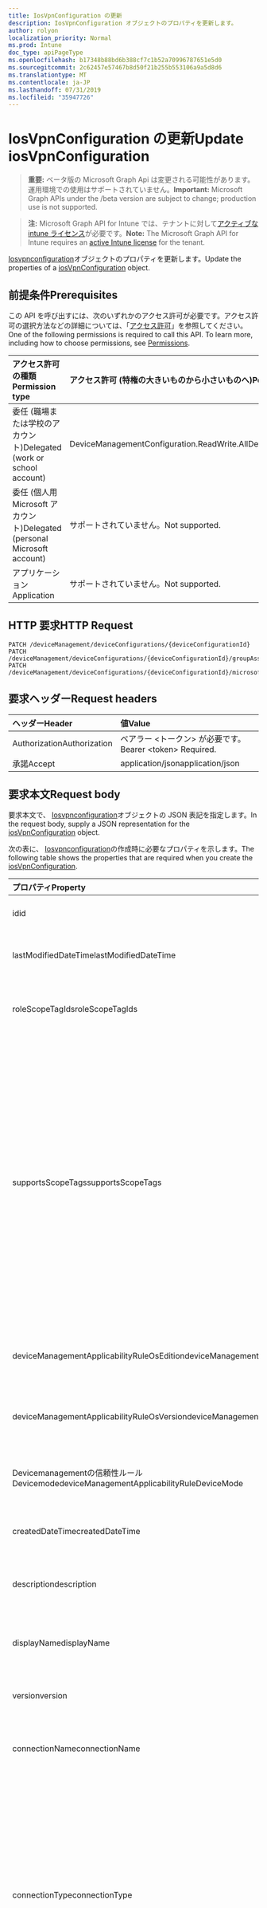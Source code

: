 ```yaml
---
title: IosVpnConfiguration の更新
description: IosVpnConfiguration オブジェクトのプロパティを更新します。
author: rolyon
localization_priority: Normal
ms.prod: Intune
doc_type: apiPageType
ms.openlocfilehash: b17348b88bd6b388cf7c1b52a70996787651e5d0
ms.sourcegitcommit: 2c62457e57467b8d50f21b255b553106a9a5d8d6
ms.translationtype: MT
ms.contentlocale: ja-JP
ms.lasthandoff: 07/31/2019
ms.locfileid: "35947726"
---
```

# <a name="update-iosvpnconfiguration"></a><span data-ttu-id="0a924-103">IosVpnConfiguration の更新</span><span class="sxs-lookup"><span data-stu-id="0a924-103">Update iosVpnConfiguration</span></span>

> <span data-ttu-id="0a924-104">**重要:** ベータ版の Microsoft Graph Api は変更される可能性があります。運用環境での使用はサポートされていません。</span><span class="sxs-lookup"><span data-stu-id="0a924-104">**Important:** Microsoft Graph APIs under the /beta version are subject to change; production use is not supported.</span></span>

> <span data-ttu-id="0a924-105">**注:** Microsoft Graph API for Intune では、テナントに対して[アクティブな intune ライセンス](https://go.microsoft.com/fwlink/?linkid=839381)が必要です。</span><span class="sxs-lookup"><span data-stu-id="0a924-105">**Note:** The Microsoft Graph API for Intune requires an [active Intune license](https://go.microsoft.com/fwlink/?linkid=839381) for the tenant.</span></span>

<span data-ttu-id="0a924-106">[Iosvpnconfiguration](../resources/intune-deviceconfig-iosvpnconfiguration.md)オブジェクトのプロパティを更新します。</span><span class="sxs-lookup"><span data-stu-id="0a924-106">Update the properties of a [iosVpnConfiguration](../resources/intune-deviceconfig-iosvpnconfiguration.md) object.</span></span>

## <a name="prerequisites"></a><span data-ttu-id="0a924-107">前提条件</span><span class="sxs-lookup"><span data-stu-id="0a924-107">Prerequisites</span></span>
<span data-ttu-id="0a924-p101">この API を呼び出すには、次のいずれかのアクセス許可が必要です。アクセス許可の選択方法などの詳細については、「[アクセス許可](/graph/permissions-reference)」を参照してください。</span><span class="sxs-lookup"><span data-stu-id="0a924-p101">One of the following permissions is required to call this API. To learn more, including how to choose permissions, see [Permissions](/graph/permissions-reference).</span></span>

|<span data-ttu-id="0a924-110">アクセス許可の種類</span><span class="sxs-lookup"><span data-stu-id="0a924-110">Permission type</span></span>|<span data-ttu-id="0a924-111">アクセス許可 (特権の大きいものから小さいものへ)</span><span class="sxs-lookup"><span data-stu-id="0a924-111">Permissions (from most to least privileged)</span></span>|
|:---|:---|
|<span data-ttu-id="0a924-112">委任 (職場または学校のアカウント)</span><span class="sxs-lookup"><span data-stu-id="0a924-112">Delegated (work or school account)</span></span>|<span data-ttu-id="0a924-113">DeviceManagementConfiguration.ReadWrite.All</span><span class="sxs-lookup"><span data-stu-id="0a924-113">DeviceManagementConfiguration.ReadWrite.All</span></span>|
|<span data-ttu-id="0a924-114">委任 (個人用 Microsoft アカウント)</span><span class="sxs-lookup"><span data-stu-id="0a924-114">Delegated (personal Microsoft account)</span></span>|<span data-ttu-id="0a924-115">サポートされていません。</span><span class="sxs-lookup"><span data-stu-id="0a924-115">Not supported.</span></span>|
|<span data-ttu-id="0a924-116">アプリケーション</span><span class="sxs-lookup"><span data-stu-id="0a924-116">Application</span></span>|<span data-ttu-id="0a924-117">サポートされていません。</span><span class="sxs-lookup"><span data-stu-id="0a924-117">Not supported.</span></span>|

## <a name="http-request"></a><span data-ttu-id="0a924-118">HTTP 要求</span><span class="sxs-lookup"><span data-stu-id="0a924-118">HTTP Request</span></span>
<!-- {
  "blockType": "ignored"
}
-->
``` http
PATCH /deviceManagement/deviceConfigurations/{deviceConfigurationId}
PATCH /deviceManagement/deviceConfigurations/{deviceConfigurationId}/groupAssignments/{deviceConfigurationGroupAssignmentId}/deviceConfiguration
PATCH /deviceManagement/deviceConfigurations/{deviceConfigurationId}/microsoft.graph.windowsDomainJoinConfiguration/networkAccessConfigurations/{deviceConfigurationId}
```

## <a name="request-headers"></a><span data-ttu-id="0a924-119">要求ヘッダー</span><span class="sxs-lookup"><span data-stu-id="0a924-119">Request headers</span></span>
|<span data-ttu-id="0a924-120">ヘッダー</span><span class="sxs-lookup"><span data-stu-id="0a924-120">Header</span></span>|<span data-ttu-id="0a924-121">値</span><span class="sxs-lookup"><span data-stu-id="0a924-121">Value</span></span>|
|:---|:---|
|<span data-ttu-id="0a924-122">Authorization</span><span class="sxs-lookup"><span data-stu-id="0a924-122">Authorization</span></span>|<span data-ttu-id="0a924-123">ベアラー &lt;トークン&gt; が必要です。</span><span class="sxs-lookup"><span data-stu-id="0a924-123">Bearer &lt;token&gt; Required.</span></span>|
|<span data-ttu-id="0a924-124">承諾</span><span class="sxs-lookup"><span data-stu-id="0a924-124">Accept</span></span>|<span data-ttu-id="0a924-125">application/json</span><span class="sxs-lookup"><span data-stu-id="0a924-125">application/json</span></span>|

## <a name="request-body"></a><span data-ttu-id="0a924-126">要求本文</span><span class="sxs-lookup"><span data-stu-id="0a924-126">Request body</span></span>
<span data-ttu-id="0a924-127">要求本文で、 [Iosvpnconfiguration](../resources/intune-deviceconfig-iosvpnconfiguration.md)オブジェクトの JSON 表記を指定します。</span><span class="sxs-lookup"><span data-stu-id="0a924-127">In the request body, supply a JSON representation for the [iosVpnConfiguration](../resources/intune-deviceconfig-iosvpnconfiguration.md) object.</span></span>

<span data-ttu-id="0a924-128">次の表に、 [Iosvpnconfiguration](../resources/intune-deviceconfig-iosvpnconfiguration.md)の作成時に必要なプロパティを示します。</span><span class="sxs-lookup"><span data-stu-id="0a924-128">The following table shows the properties that are required when you create the [iosVpnConfiguration](../resources/intune-deviceconfig-iosvpnconfiguration.md).</span></span>

|<span data-ttu-id="0a924-129">プロパティ</span><span class="sxs-lookup"><span data-stu-id="0a924-129">Property</span></span>|<span data-ttu-id="0a924-130">型</span><span class="sxs-lookup"><span data-stu-id="0a924-130">Type</span></span>|<span data-ttu-id="0a924-131">説明</span><span class="sxs-lookup"><span data-stu-id="0a924-131">Description</span></span>|
|:---|:---|:---|
|<span data-ttu-id="0a924-132">id</span><span class="sxs-lookup"><span data-stu-id="0a924-132">id</span></span>|<span data-ttu-id="0a924-133">文字列</span><span class="sxs-lookup"><span data-stu-id="0a924-133">String</span></span>|<span data-ttu-id="0a924-134">エンティティのキー。</span><span class="sxs-lookup"><span data-stu-id="0a924-134">Key of the entity.</span></span> <span data-ttu-id="0a924-135">[deviceConfiguration](../resources/intune-deviceconfig-deviceconfiguration.md) から継承します</span><span class="sxs-lookup"><span data-stu-id="0a924-135">Inherited from [deviceConfiguration](../resources/intune-deviceconfig-deviceconfiguration.md)</span></span>|
|<span data-ttu-id="0a924-136">lastModifiedDateTime</span><span class="sxs-lookup"><span data-stu-id="0a924-136">lastModifiedDateTime</span></span>|<span data-ttu-id="0a924-137">DateTimeOffset</span><span class="sxs-lookup"><span data-stu-id="0a924-137">DateTimeOffset</span></span>|<span data-ttu-id="0a924-138">オブジェクトの最終更新の DateTime。</span><span class="sxs-lookup"><span data-stu-id="0a924-138">DateTime the object was last modified.</span></span> <span data-ttu-id="0a924-139">[deviceConfiguration](../resources/intune-deviceconfig-deviceconfiguration.md) から継承します</span><span class="sxs-lookup"><span data-stu-id="0a924-139">Inherited from [deviceConfiguration](../resources/intune-deviceconfig-deviceconfiguration.md)</span></span>|
|<span data-ttu-id="0a924-140">roleScopeTagIds</span><span class="sxs-lookup"><span data-stu-id="0a924-140">roleScopeTagIds</span></span>|<span data-ttu-id="0a924-141">文字列コレクション</span><span class="sxs-lookup"><span data-stu-id="0a924-141">String collection</span></span>|<span data-ttu-id="0a924-142">このエンティティインスタンスの範囲タグのリスト。</span><span class="sxs-lookup"><span data-stu-id="0a924-142">List of Scope Tags for this Entity instance.</span></span> <span data-ttu-id="0a924-143">[deviceConfiguration](../resources/intune-deviceconfig-deviceconfiguration.md) から継承します</span><span class="sxs-lookup"><span data-stu-id="0a924-143">Inherited from [deviceConfiguration](../resources/intune-deviceconfig-deviceconfiguration.md)</span></span>|
|<span data-ttu-id="0a924-144">supportsScopeTags</span><span class="sxs-lookup"><span data-stu-id="0a924-144">supportsScopeTags</span></span>|<span data-ttu-id="0a924-145">Boolean</span><span class="sxs-lookup"><span data-stu-id="0a924-145">Boolean</span></span>|<span data-ttu-id="0a924-146">基になるデバイス構成がスコープタグの割り当てをサポートしているかどうかを示します。</span><span class="sxs-lookup"><span data-stu-id="0a924-146">Indicates whether or not the underlying Device Configuration supports the assignment of scope tags.</span></span> <span data-ttu-id="0a924-147">この値が false である場合、ScopeTags プロパティへの割り当ては許可されません。エンティティは、スコープを持つユーザーには表示されません。</span><span class="sxs-lookup"><span data-stu-id="0a924-147">Assigning to the ScopeTags property is not allowed when this value is false and entities will not be visible to scoped users.</span></span> <span data-ttu-id="0a924-148">これは Silverlight で作成された従来のポリシーに対して実行され、Azure ポータルでポリシーを削除して再作成することによって解決できます。</span><span class="sxs-lookup"><span data-stu-id="0a924-148">This occurs for Legacy policies created in Silverlight and can be resolved by deleting and recreating the policy in the Azure Portal.</span></span> <span data-ttu-id="0a924-149">このプロパティに値を設定するには、 SetExtrusionDirection メソッドを適用します。</span><span class="sxs-lookup"><span data-stu-id="0a924-149">This property is read-only.</span></span> <span data-ttu-id="0a924-150">[deviceConfiguration](../resources/intune-deviceconfig-deviceconfiguration.md) から継承します</span><span class="sxs-lookup"><span data-stu-id="0a924-150">Inherited from [deviceConfiguration](../resources/intune-deviceconfig-deviceconfiguration.md)</span></span>|
|<span data-ttu-id="0a924-151">deviceManagementApplicabilityRuleOsEdition</span><span class="sxs-lookup"><span data-stu-id="0a924-151">deviceManagementApplicabilityRuleOsEdition</span></span>|[<span data-ttu-id="0a924-152">deviceManagementApplicabilityRuleOsEdition</span><span class="sxs-lookup"><span data-stu-id="0a924-152">deviceManagementApplicabilityRuleOsEdition</span></span>](../resources/intune-deviceconfig-devicemanagementapplicabilityruleosedition.md)|<span data-ttu-id="0a924-153">このポリシーの OS エディションの適用。</span><span class="sxs-lookup"><span data-stu-id="0a924-153">The OS edition applicability for this Policy.</span></span> <span data-ttu-id="0a924-154">[deviceConfiguration](../resources/intune-deviceconfig-deviceconfiguration.md) から継承します</span><span class="sxs-lookup"><span data-stu-id="0a924-154">Inherited from [deviceConfiguration](../resources/intune-deviceconfig-deviceconfiguration.md)</span></span>|
|<span data-ttu-id="0a924-155">deviceManagementApplicabilityRuleOsVersion</span><span class="sxs-lookup"><span data-stu-id="0a924-155">deviceManagementApplicabilityRuleOsVersion</span></span>|[<span data-ttu-id="0a924-156">deviceManagementApplicabilityRuleOsVersion</span><span class="sxs-lookup"><span data-stu-id="0a924-156">deviceManagementApplicabilityRuleOsVersion</span></span>](../resources/intune-deviceconfig-devicemanagementapplicabilityruleosversion.md)|<span data-ttu-id="0a924-157">このポリシーの OS バージョン適用ルール。</span><span class="sxs-lookup"><span data-stu-id="0a924-157">The OS version applicability rule for this Policy.</span></span> <span data-ttu-id="0a924-158">[deviceConfiguration](../resources/intune-deviceconfig-deviceconfiguration.md) から継承します</span><span class="sxs-lookup"><span data-stu-id="0a924-158">Inherited from [deviceConfiguration](../resources/intune-deviceconfig-deviceconfiguration.md)</span></span>|
|<span data-ttu-id="0a924-159">Devicemanagementの信頼性ルール Devicemode</span><span class="sxs-lookup"><span data-stu-id="0a924-159">deviceManagementApplicabilityRuleDeviceMode</span></span>|[<span data-ttu-id="0a924-160">Devicemanagementの信頼性ルール Devicemode</span><span class="sxs-lookup"><span data-stu-id="0a924-160">deviceManagementApplicabilityRuleDeviceMode</span></span>](../resources/intune-deviceconfig-devicemanagementapplicabilityruledevicemode.md)|<span data-ttu-id="0a924-161">このポリシーのデバイスモード適用ルール。</span><span class="sxs-lookup"><span data-stu-id="0a924-161">The device mode applicability rule for this Policy.</span></span> <span data-ttu-id="0a924-162">[deviceConfiguration](../resources/intune-deviceconfig-deviceconfiguration.md) から継承します</span><span class="sxs-lookup"><span data-stu-id="0a924-162">Inherited from [deviceConfiguration](../resources/intune-deviceconfig-deviceconfiguration.md)</span></span>|
|<span data-ttu-id="0a924-163">createdDateTime</span><span class="sxs-lookup"><span data-stu-id="0a924-163">createdDateTime</span></span>|<span data-ttu-id="0a924-164">DateTimeOffset</span><span class="sxs-lookup"><span data-stu-id="0a924-164">DateTimeOffset</span></span>|<span data-ttu-id="0a924-165">オブジェクトが作成された DateTime。</span><span class="sxs-lookup"><span data-stu-id="0a924-165">DateTime the object was created.</span></span> <span data-ttu-id="0a924-166">[deviceConfiguration](../resources/intune-deviceconfig-deviceconfiguration.md) から継承します</span><span class="sxs-lookup"><span data-stu-id="0a924-166">Inherited from [deviceConfiguration](../resources/intune-deviceconfig-deviceconfiguration.md)</span></span>|
|<span data-ttu-id="0a924-167">description</span><span class="sxs-lookup"><span data-stu-id="0a924-167">description</span></span>|<span data-ttu-id="0a924-168">String</span><span class="sxs-lookup"><span data-stu-id="0a924-168">String</span></span>|<span data-ttu-id="0a924-169">管理者が指定した、デバイス構成についての説明。</span><span class="sxs-lookup"><span data-stu-id="0a924-169">Admin provided description of the Device Configuration.</span></span> <span data-ttu-id="0a924-170">[deviceConfiguration](../resources/intune-deviceconfig-deviceconfiguration.md) から継承します</span><span class="sxs-lookup"><span data-stu-id="0a924-170">Inherited from [deviceConfiguration](../resources/intune-deviceconfig-deviceconfiguration.md)</span></span>|
|<span data-ttu-id="0a924-171">displayName</span><span class="sxs-lookup"><span data-stu-id="0a924-171">displayName</span></span>|<span data-ttu-id="0a924-172">String</span><span class="sxs-lookup"><span data-stu-id="0a924-172">String</span></span>|<span data-ttu-id="0a924-173">管理者が指定した、デバイス構成の名前。</span><span class="sxs-lookup"><span data-stu-id="0a924-173">Admin provided name of the device configuration.</span></span> <span data-ttu-id="0a924-174">[deviceConfiguration](../resources/intune-deviceconfig-deviceconfiguration.md) から継承します</span><span class="sxs-lookup"><span data-stu-id="0a924-174">Inherited from [deviceConfiguration](../resources/intune-deviceconfig-deviceconfiguration.md)</span></span>|
|<span data-ttu-id="0a924-175">version</span><span class="sxs-lookup"><span data-stu-id="0a924-175">version</span></span>|<span data-ttu-id="0a924-176">Int32</span><span class="sxs-lookup"><span data-stu-id="0a924-176">Int32</span></span>|<span data-ttu-id="0a924-177">デバイス構成のバージョン。</span><span class="sxs-lookup"><span data-stu-id="0a924-177">Version of the device configuration.</span></span> <span data-ttu-id="0a924-178">[deviceConfiguration](../resources/intune-deviceconfig-deviceconfiguration.md) から継承します</span><span class="sxs-lookup"><span data-stu-id="0a924-178">Inherited from [deviceConfiguration](../resources/intune-deviceconfig-deviceconfiguration.md)</span></span>|
|<span data-ttu-id="0a924-179">connectionName</span><span class="sxs-lookup"><span data-stu-id="0a924-179">connectionName</span></span>|<span data-ttu-id="0a924-180">String</span><span class="sxs-lookup"><span data-stu-id="0a924-180">String</span></span>|<span data-ttu-id="0a924-181">ユーザーに表示される接続名。</span><span class="sxs-lookup"><span data-stu-id="0a924-181">Connection name displayed to the user.</span></span> <span data-ttu-id="0a924-182">[りんご Evpnconfiguration](../resources/intune-deviceconfig-applevpnconfiguration.md)からの継承</span><span class="sxs-lookup"><span data-stu-id="0a924-182">Inherited from [appleVpnConfiguration](../resources/intune-deviceconfig-applevpnconfiguration.md)</span></span>|
|<span data-ttu-id="0a924-183">connectionType</span><span class="sxs-lookup"><span data-stu-id="0a924-183">connectionType</span></span>|[<span data-ttu-id="0a924-184">appleVpnConnectionType</span><span class="sxs-lookup"><span data-stu-id="0a924-184">appleVpnConnectionType</span></span>](../resources/intune-deviceconfig-applevpnconnectiontype.md)|<span data-ttu-id="0a924-185">接続の種類。</span><span class="sxs-lookup"><span data-stu-id="0a924-185">Connection type.</span></span> <span data-ttu-id="0a924-186">[[りんご Evpnconfiguration](../resources/intune-deviceconfig-applevpnconfiguration.md)から継承します。</span><span class="sxs-lookup"><span data-stu-id="0a924-186">Inherited from [appleVpnConfiguration](../resources/intune-deviceconfig-applevpnconfiguration.md).</span></span> <span data-ttu-id="0a924-187">可能な値は`ciscoAnyConnect`、 `pulseSecure`、 `f5EdgeClient` `dellSonicWallMobileConnect` `checkPointCapsuleVpn` `customVpn` `ciscoIPSec` `citrix` `ciscoAnyConnectV2` `ikEv2`、、 `paloAltoGlobalProtect`、、、、、、、、、、、、です。 `zscalerPrivateAccess` `f5Access2018` `citrixSso` `paloAltoGlobalProtectV2`</span><span class="sxs-lookup"><span data-stu-id="0a924-187">Possible values are: `ciscoAnyConnect`, `pulseSecure`, `f5EdgeClient`, `dellSonicWallMobileConnect`, `checkPointCapsuleVpn`, `customVpn`, `ciscoIPSec`, `citrix`, `ciscoAnyConnectV2`, `paloAltoGlobalProtect`, `zscalerPrivateAccess`, `f5Access2018`, `citrixSso`, `paloAltoGlobalProtectV2`, `ikEv2`.</span></span>|
|<span data-ttu-id="0a924-188">loginGroupOrDomain</span><span class="sxs-lookup"><span data-stu-id="0a924-188">loginGroupOrDomain</span></span>|<span data-ttu-id="0a924-189">String</span><span class="sxs-lookup"><span data-stu-id="0a924-189">String</span></span>|<span data-ttu-id="0a924-190">接続の種類が Dell SonicWALL Mobile Connection に設定されている場合のログイングループまたはドメイン。</span><span class="sxs-lookup"><span data-stu-id="0a924-190">Login group or domain when connection type is set to Dell SonicWALL Mobile Connection.</span></span> <span data-ttu-id="0a924-191">[りんご Evpnconfiguration](../resources/intune-deviceconfig-applevpnconfiguration.md)からの継承</span><span class="sxs-lookup"><span data-stu-id="0a924-191">Inherited from [appleVpnConfiguration](../resources/intune-deviceconfig-applevpnconfiguration.md)</span></span>|
|<span data-ttu-id="0a924-192">role</span><span class="sxs-lookup"><span data-stu-id="0a924-192">role</span></span>|<span data-ttu-id="0a924-193">String</span><span class="sxs-lookup"><span data-stu-id="0a924-193">String</span></span>|<span data-ttu-id="0a924-194">接続の種類がパルス Secure に設定されている場合の役割。</span><span class="sxs-lookup"><span data-stu-id="0a924-194">Role when connection type is set to Pulse Secure.</span></span> <span data-ttu-id="0a924-195">[りんご Evpnconfiguration](../resources/intune-deviceconfig-applevpnconfiguration.md)からの継承</span><span class="sxs-lookup"><span data-stu-id="0a924-195">Inherited from [appleVpnConfiguration](../resources/intune-deviceconfig-applevpnconfiguration.md)</span></span>|
|<span data-ttu-id="0a924-196">領域</span><span class="sxs-lookup"><span data-stu-id="0a924-196">realm</span></span>|<span data-ttu-id="0a924-197">String</span><span class="sxs-lookup"><span data-stu-id="0a924-197">String</span></span>|<span data-ttu-id="0a924-198">接続の種類がパルス Secure に設定されている場合の領域。</span><span class="sxs-lookup"><span data-stu-id="0a924-198">Realm when connection type is set to Pulse Secure.</span></span> <span data-ttu-id="0a924-199">[りんご Evpnconfiguration](../resources/intune-deviceconfig-applevpnconfiguration.md)からの継承</span><span class="sxs-lookup"><span data-stu-id="0a924-199">Inherited from [appleVpnConfiguration](../resources/intune-deviceconfig-applevpnconfiguration.md)</span></span>|
|<span data-ttu-id="0a924-200">server</span><span class="sxs-lookup"><span data-stu-id="0a924-200">server</span></span>|[<span data-ttu-id="0a924-201">vpnServer</span><span class="sxs-lookup"><span data-stu-id="0a924-201">vpnServer</span></span>](../resources/intune-deviceconfig-vpnserver.md)|<span data-ttu-id="0a924-202">ネットワーク上の VPN サーバー。</span><span class="sxs-lookup"><span data-stu-id="0a924-202">VPN Server on the network.</span></span> <span data-ttu-id="0a924-203">エンドユーザーがこのネットワークの場所にアクセスできることを確認します。</span><span class="sxs-lookup"><span data-stu-id="0a924-203">Make sure end users can access this network location.</span></span> <span data-ttu-id="0a924-204">[りんご Evpnconfiguration](../resources/intune-deviceconfig-applevpnconfiguration.md)からの継承</span><span class="sxs-lookup"><span data-stu-id="0a924-204">Inherited from [appleVpnConfiguration](../resources/intune-deviceconfig-applevpnconfiguration.md)</span></span>|
|<span data-ttu-id="0a924-205">識別子</span><span class="sxs-lookup"><span data-stu-id="0a924-205">identifier</span></span>|<span data-ttu-id="0a924-206">String</span><span class="sxs-lookup"><span data-stu-id="0a924-206">String</span></span>|<span data-ttu-id="0a924-207">接続の種類がカスタム VPN に設定されている場合に、VPN ベンダーによって提供される識別子。</span><span class="sxs-lookup"><span data-stu-id="0a924-207">Identifier provided by VPN vendor when connection type is set to Custom VPN.</span></span> <span data-ttu-id="0a924-208">例: Cisco AnyConnect は、[りんご Evpnconfiguration](../resources/intune-deviceconfig-applevpnconfiguration.md)から継承したフォームの識別子を使用しています。</span><span class="sxs-lookup"><span data-stu-id="0a924-208">For example: Cisco AnyConnect uses an identifier of the form com.cisco.anyconnect.applevpn.plugin Inherited from [appleVpnConfiguration](../resources/intune-deviceconfig-applevpnconfiguration.md)</span></span>|
|<span data-ttu-id="0a924-209">customData</span><span class="sxs-lookup"><span data-stu-id="0a924-209">customData</span></span>|<span data-ttu-id="0a924-210">[keyvalue](../resources/intune-deviceconfig-keyvalue.md) コレクション</span><span class="sxs-lookup"><span data-stu-id="0a924-210">[keyValue](../resources/intune-deviceconfig-keyvalue.md) collection</span></span>|<span data-ttu-id="0a924-211">カスタムデータ接続の種類がカスタム VPN に設定されている場合。</span><span class="sxs-lookup"><span data-stu-id="0a924-211">Custom data when connection type is set to Custom VPN.</span></span> <span data-ttu-id="0a924-212">このフィールドを使用して、Intune によってサポートされていないが、VPN ソリューションで利用可能な機能を有効にします。</span><span class="sxs-lookup"><span data-stu-id="0a924-212">Use this field to enable functionality not supported by Intune, but available in your VPN solution.</span></span> <span data-ttu-id="0a924-213">これらのキーと値のペアを追加する方法については、VPN ベンダーに問い合わせてください。</span><span class="sxs-lookup"><span data-stu-id="0a924-213">Contact your VPN vendor to learn how to add these key/value pairs.</span></span> <span data-ttu-id="0a924-214">このコレクションには、最大25個の要素を含めることができます。</span><span class="sxs-lookup"><span data-stu-id="0a924-214">This collection can contain a maximum of 25 elements.</span></span> <span data-ttu-id="0a924-215">[りんご Evpnconfiguration](../resources/intune-deviceconfig-applevpnconfiguration.md)からの継承</span><span class="sxs-lookup"><span data-stu-id="0a924-215">Inherited from [appleVpnConfiguration](../resources/intune-deviceconfig-applevpnconfiguration.md)</span></span>|
|<span data-ttu-id="0a924-216">customKeyValueData</span><span class="sxs-lookup"><span data-stu-id="0a924-216">customKeyValueData</span></span>|<span data-ttu-id="0a924-217">[keyValuePair](../resources/intune-shared-keyvaluepair.md) コレクション</span><span class="sxs-lookup"><span data-stu-id="0a924-217">[keyValuePair](../resources/intune-shared-keyvaluepair.md) collection</span></span>|<span data-ttu-id="0a924-218">カスタムデータ接続の種類がカスタム VPN に設定されている場合。</span><span class="sxs-lookup"><span data-stu-id="0a924-218">Custom data when connection type is set to Custom VPN.</span></span> <span data-ttu-id="0a924-219">このフィールドを使用して、Intune によってサポートされていないが、VPN ソリューションで利用可能な機能を有効にします。</span><span class="sxs-lookup"><span data-stu-id="0a924-219">Use this field to enable functionality not supported by Intune, but available in your VPN solution.</span></span> <span data-ttu-id="0a924-220">これらのキーと値のペアを追加する方法については、VPN ベンダーに問い合わせてください。</span><span class="sxs-lookup"><span data-stu-id="0a924-220">Contact your VPN vendor to learn how to add these key/value pairs.</span></span> <span data-ttu-id="0a924-221">このコレクションには、最大25個の要素を含めることができます。</span><span class="sxs-lookup"><span data-stu-id="0a924-221">This collection can contain a maximum of 25 elements.</span></span> <span data-ttu-id="0a924-222">[りんご Evpnconfiguration](../resources/intune-deviceconfig-applevpnconfiguration.md)からの継承</span><span class="sxs-lookup"><span data-stu-id="0a924-222">Inherited from [appleVpnConfiguration](../resources/intune-deviceconfig-applevpnconfiguration.md)</span></span>|
|<span data-ttu-id="0a924-223">enableSplitTunneling</span><span class="sxs-lookup"><span data-stu-id="0a924-223">enableSplitTunneling</span></span>|<span data-ttu-id="0a924-224">Boolean</span><span class="sxs-lookup"><span data-stu-id="0a924-224">Boolean</span></span>|<span data-ttu-id="0a924-225">すべてのネットワークトラフィックを VPN 経由で送信します。</span><span class="sxs-lookup"><span data-stu-id="0a924-225">Send all network traffic through VPN.</span></span> <span data-ttu-id="0a924-226">[りんご Evpnconfiguration](../resources/intune-deviceconfig-applevpnconfiguration.md)からの継承</span><span class="sxs-lookup"><span data-stu-id="0a924-226">Inherited from [appleVpnConfiguration](../resources/intune-deviceconfig-applevpnconfiguration.md)</span></span>|
|<span data-ttu-id="0a924-227">authenticationMethod</span><span class="sxs-lookup"><span data-stu-id="0a924-227">authenticationMethod</span></span>|[<span data-ttu-id="0a924-228">vpnAuthenticationMethod</span><span class="sxs-lookup"><span data-stu-id="0a924-228">vpnAuthenticationMethod</span></span>](../resources/intune-deviceconfig-vpnauthenticationmethod.md)|<span data-ttu-id="0a924-229">この VPN 接続の認証方法。</span><span class="sxs-lookup"><span data-stu-id="0a924-229">Authentication method for this VPN connection.</span></span> <span data-ttu-id="0a924-230">[[りんご Evpnconfiguration](../resources/intune-deviceconfig-applevpnconfiguration.md)から継承します。</span><span class="sxs-lookup"><span data-stu-id="0a924-230">Inherited from [appleVpnConfiguration](../resources/intune-deviceconfig-applevpnconfiguration.md).</span></span> <span data-ttu-id="0a924-231">使用可能な値は、`certificate`、`usernameAndPassword`、`sharedSecret`、`derivedCredential` です。</span><span class="sxs-lookup"><span data-stu-id="0a924-231">Possible values are: `certificate`, `usernameAndPassword`, `sharedSecret`, `derivedCredential`.</span></span>|
|<span data-ttu-id="0a924-232">enablePerApp</span><span class="sxs-lookup"><span data-stu-id="0a924-232">enablePerApp</span></span>|<span data-ttu-id="0a924-233">Boolean</span><span class="sxs-lookup"><span data-stu-id="0a924-233">Boolean</span></span>|<span data-ttu-id="0a924-234">この値を true に設定すると、エンドユーザーの iOS デバイス上でこの VPN 接続をトリガーできるアプリに後で関連付けることができるアプリごとの VPN ペイロードが作成されます。</span><span class="sxs-lookup"><span data-stu-id="0a924-234">Setting this to true creates Per-App VPN payload which can later be associated with Apps that can trigger this VPN conneciton on the end user's iOS device.</span></span> <span data-ttu-id="0a924-235">[りんご Evpnconfiguration](../resources/intune-deviceconfig-applevpnconfiguration.md)からの継承</span><span class="sxs-lookup"><span data-stu-id="0a924-235">Inherited from [appleVpnConfiguration](../resources/intune-deviceconfig-applevpnconfiguration.md)</span></span>|
|<span data-ttu-id="0a924-236">Saf Aridomains</span><span class="sxs-lookup"><span data-stu-id="0a924-236">safariDomains</span></span>|<span data-ttu-id="0a924-237">文字列コレクション</span><span class="sxs-lookup"><span data-stu-id="0a924-237">String collection</span></span>|<span data-ttu-id="0a924-238">この VPN がアプリごとの設定が有効になっている場合の Safari ドメイン</span><span class="sxs-lookup"><span data-stu-id="0a924-238">Safari domains when this VPN per App setting is enabled.</span></span> <span data-ttu-id="0a924-239">この VPN に関連付けられているアプリに加えて、ここで指定した Safari ドメインもこの VPN 接続をトリガーすることができます。</span><span class="sxs-lookup"><span data-stu-id="0a924-239">In addition to the apps associated with this VPN, Safari domains specified here will also be able to trigger this VPN connection.</span></span> <span data-ttu-id="0a924-240">[りんご Evpnconfiguration](../resources/intune-deviceconfig-applevpnconfiguration.md)からの継承</span><span class="sxs-lookup"><span data-stu-id="0a924-240">Inherited from [appleVpnConfiguration](../resources/intune-deviceconfig-applevpnconfiguration.md)</span></span>|
|<span data-ttu-id="0a924-241">onDemandRules</span><span class="sxs-lookup"><span data-stu-id="0a924-241">onDemandRules</span></span>|<span data-ttu-id="0a924-242">[vpnOnDemandRule](../resources/intune-deviceconfig-vpnondemandrule.md)コレクション</span><span class="sxs-lookup"><span data-stu-id="0a924-242">[vpnOnDemandRule](../resources/intune-deviceconfig-vpnondemandrule.md) collection</span></span>|<span data-ttu-id="0a924-243">オンデマンドルール。</span><span class="sxs-lookup"><span data-stu-id="0a924-243">On-Demand Rules.</span></span> <span data-ttu-id="0a924-244">このコレクションには、最大で 500 個の要素を含めることができます。</span><span class="sxs-lookup"><span data-stu-id="0a924-244">This collection can contain a maximum of 500 elements.</span></span> <span data-ttu-id="0a924-245">[りんご Evpnconfiguration](../resources/intune-deviceconfig-applevpnconfiguration.md)からの継承</span><span class="sxs-lookup"><span data-stu-id="0a924-245">Inherited from [appleVpnConfiguration](../resources/intune-deviceconfig-applevpnconfiguration.md)</span></span>|
|<span data-ttu-id="0a924-246">proxyServer</span><span class="sxs-lookup"><span data-stu-id="0a924-246">proxyServer</span></span>|[<span data-ttu-id="0a924-247">vpnProxyServer</span><span class="sxs-lookup"><span data-stu-id="0a924-247">vpnProxyServer</span></span>](../resources/intune-deviceconfig-vpnproxyserver.md)|<span data-ttu-id="0a924-248">プロキシサーバー。</span><span class="sxs-lookup"><span data-stu-id="0a924-248">Proxy Server.</span></span> <span data-ttu-id="0a924-249">[りんご Evpnconfiguration](../resources/intune-deviceconfig-applevpnconfiguration.md)からの継承</span><span class="sxs-lookup"><span data-stu-id="0a924-249">Inherited from [appleVpnConfiguration](../resources/intune-deviceconfig-applevpnconfiguration.md)</span></span>|
|<span data-ttu-id="0a924-250">optInToDeviceIdSharing</span><span class="sxs-lookup"><span data-stu-id="0a924-250">optInToDeviceIdSharing</span></span>|<span data-ttu-id="0a924-251">Boolean</span><span class="sxs-lookup"><span data-stu-id="0a924-251">Boolean</span></span>|<span data-ttu-id="0a924-252">ネットワークアクセス制御の検証時に使用するために、デバイスの Id をサードパーティの vpn クライアントに共有するオプトイン。</span><span class="sxs-lookup"><span data-stu-id="0a924-252">Opt-In to sharing the device's Id to third-party vpn clients for use during network access control validation.</span></span> <span data-ttu-id="0a924-253">[りんご Evpnconfiguration](../resources/intune-deviceconfig-applevpnconfiguration.md)からの継承</span><span class="sxs-lookup"><span data-stu-id="0a924-253">Inherited from [appleVpnConfiguration](../resources/intune-deviceconfig-applevpnconfiguration.md)</span></span>|
|<span data-ttu-id="0a924-254">providerType</span><span class="sxs-lookup"><span data-stu-id="0a924-254">providerType</span></span>|[<span data-ttu-id="0a924-255">vpnProviderType</span><span class="sxs-lookup"><span data-stu-id="0a924-255">vpnProviderType</span></span>](../resources/intune-deviceconfig-vpnprovidertype.md)|<span data-ttu-id="0a924-256">アプリごとの VPN のプロバイダーの種類。</span><span class="sxs-lookup"><span data-stu-id="0a924-256">Provider type for per-app VPN.</span></span> <span data-ttu-id="0a924-257">可能な値は、`notConfigured`、`appProxy`、`packetTunnel` です。</span><span class="sxs-lookup"><span data-stu-id="0a924-257">Possible values are: `notConfigured`, `appProxy`, `packetTunnel`.</span></span>|
|<span data-ttu-id="0a924-258">Userdomain に</span><span class="sxs-lookup"><span data-stu-id="0a924-258">userDomain</span></span>|<span data-ttu-id="0a924-259">String</span><span class="sxs-lookup"><span data-stu-id="0a924-259">String</span></span>|<span data-ttu-id="0a924-260">Zscaler のみ。</span><span class="sxs-lookup"><span data-stu-id="0a924-260">Zscaler only.</span></span> <span data-ttu-id="0a924-261">Zscaler アプリでログインフィールドに事前設定するには、静的ドメインを入力します。</span><span class="sxs-lookup"><span data-stu-id="0a924-261">Enter a static domain to pre-populate the login field with in the Zscaler app.</span></span> <span data-ttu-id="0a924-262">この指定を省略すると、代わりにユーザーの Azure Active Directory ドメインが使用されます。</span><span class="sxs-lookup"><span data-stu-id="0a924-262">If this is left empty, the user's Azure Active Directory domain will be used instead.</span></span>|
|<span data-ttu-id="0a924-263">Cloudname</span><span class="sxs-lookup"><span data-stu-id="0a924-263">strictEnforcement</span></span>|<span data-ttu-id="0a924-264">Boolean</span><span class="sxs-lookup"><span data-stu-id="0a924-264">Boolean</span></span>|<span data-ttu-id="0a924-265">Zscaler のみ。</span><span class="sxs-lookup"><span data-stu-id="0a924-265">Zscaler only.</span></span> <span data-ttu-id="0a924-266">ユーザーが Zscaler アプリにサインインするまでネットワークトラフィックをブロックします。</span><span class="sxs-lookup"><span data-stu-id="0a924-266">Blocks network traffic until the user signs into Zscaler app.</span></span> <span data-ttu-id="0a924-267">"True" はトラフィックがブロックされることを意味します。</span><span class="sxs-lookup"><span data-stu-id="0a924-267">"True" means traffic is blocked.</span></span>|
|<span data-ttu-id="0a924-268">cloudName</span><span class="sxs-lookup"><span data-stu-id="0a924-268">cloudName</span></span>|<span data-ttu-id="0a924-269">String</span><span class="sxs-lookup"><span data-stu-id="0a924-269">String</span></span>|<span data-ttu-id="0a924-270">Zscaler のみ。</span><span class="sxs-lookup"><span data-stu-id="0a924-270">Zscaler only.</span></span> <span data-ttu-id="0a924-271">ユーザーが割り当てられている Zscaler cloud。</span><span class="sxs-lookup"><span data-stu-id="0a924-271">Zscaler cloud which the user is assigned to.</span></span>|
|<span data-ttu-id="0a924-272">excludeList</span><span class="sxs-lookup"><span data-stu-id="0a924-272">excludeList</span></span>|<span data-ttu-id="0a924-273">文字列コレクション</span><span class="sxs-lookup"><span data-stu-id="0a924-273">String collection</span></span>|<span data-ttu-id="0a924-274">Zscaler のみ。</span><span class="sxs-lookup"><span data-stu-id="0a924-274">Zscaler only.</span></span> <span data-ttu-id="0a924-275">Zscaler クラウド経由で送信されないネットワークアドレスのリスト。</span><span class="sxs-lookup"><span data-stu-id="0a924-275">List of network addresses which are not sent through the Zscaler cloud.</span></span>|



## <a name="response"></a><span data-ttu-id="0a924-276">応答</span><span class="sxs-lookup"><span data-stu-id="0a924-276">Response</span></span>
<span data-ttu-id="0a924-277">成功した場合、このメソッド`200 OK`は応答コードと、応答本文で更新された[Iosvpnconfiguration](../resources/intune-deviceconfig-iosvpnconfiguration.md)オブジェクトを返します。</span><span class="sxs-lookup"><span data-stu-id="0a924-277">If successful, this method returns a `200 OK` response code and an updated [iosVpnConfiguration](../resources/intune-deviceconfig-iosvpnconfiguration.md) object in the response body.</span></span>

## <a name="example"></a><span data-ttu-id="0a924-278">例</span><span class="sxs-lookup"><span data-stu-id="0a924-278">Example</span></span>

### <a name="request"></a><span data-ttu-id="0a924-279">要求</span><span class="sxs-lookup"><span data-stu-id="0a924-279">Request</span></span>
<span data-ttu-id="0a924-280">以下は、要求の例です。</span><span class="sxs-lookup"><span data-stu-id="0a924-280">Here is an example of the request.</span></span>
``` http
PATCH https://graph.microsoft.com/beta/deviceManagement/deviceConfigurations/{deviceConfigurationId}
Content-type: application/json
Content-length: 2815

{
  "@odata.type": "#microsoft.graph.iosVpnConfiguration",
  "roleScopeTagIds": [
    "Role Scope Tag Ids value"
  ],
  "supportsScopeTags": true,
  "deviceManagementApplicabilityRuleOsEdition": {
    "@odata.type": "microsoft.graph.deviceManagementApplicabilityRuleOsEdition",
    "osEditionTypes": [
      "windows10EnterpriseN"
    ],
    "name": "Name value",
    "ruleType": "exclude"
  },
  "deviceManagementApplicabilityRuleOsVersion": {
    "@odata.type": "microsoft.graph.deviceManagementApplicabilityRuleOsVersion",
    "minOSVersion": "Min OSVersion value",
    "maxOSVersion": "Max OSVersion value",
    "name": "Name value",
    "ruleType": "exclude"
  },
  "deviceManagementApplicabilityRuleDeviceMode": {
    "@odata.type": "microsoft.graph.deviceManagementApplicabilityRuleDeviceMode",
    "deviceMode": "sModeConfiguration",
    "name": "Name value",
    "ruleType": "exclude"
  },
  "description": "Description value",
  "displayName": "Display Name value",
  "version": 7,
  "connectionName": "Connection Name value",
  "connectionType": "pulseSecure",
  "loginGroupOrDomain": "Login Group Or Domain value",
  "role": "Role value",
  "realm": "Realm value",
  "server": {
    "@odata.type": "microsoft.graph.vpnServer",
    "description": "Description value",
    "address": "Address value",
    "isDefaultServer": true
  },
  "identifier": "Identifier value",
  "customData": [
    {
      "@odata.type": "microsoft.graph.keyValue",
      "key": "Key value",
      "value": "Value value"
    }
  ],
  "customKeyValueData": [
    {
      "@odata.type": "microsoft.graph.keyValuePair",
      "name": "Name value",
      "value": "Value value"
    }
  ],
  "enableSplitTunneling": true,
  "authenticationMethod": "usernameAndPassword",
  "enablePerApp": true,
  "safariDomains": [
    "Safari Domains value"
  ],
  "onDemandRules": [
    {
      "@odata.type": "microsoft.graph.vpnOnDemandRule",
      "ssids": [
        "Ssids value"
      ],
      "dnsSearchDomains": [
        "Dns Search Domains value"
      ],
      "probeUrl": "https://example.com/probeUrl/",
      "action": "evaluateConnection",
      "domainAction": "neverConnect",
      "domains": [
        "Domains value"
      ],
      "probeRequiredUrl": "https://example.com/probeRequiredUrl/"
    }
  ],
  "proxyServer": {
    "@odata.type": "microsoft.graph.vpnProxyServer",
    "automaticConfigurationScriptUrl": "https://example.com/automaticConfigurationScriptUrl/",
    "address": "Address value",
    "port": 4
  },
  "optInToDeviceIdSharing": true,
  "providerType": "appProxy",
  "userDomain": "User Domain value",
  "strictEnforcement": true,
  "cloudName": "Cloud Name value",
  "excludeList": [
    "Exclude List value"
  ]
}
```

### <a name="response"></a><span data-ttu-id="0a924-281">応答</span><span class="sxs-lookup"><span data-stu-id="0a924-281">Response</span></span>
<span data-ttu-id="0a924-p134">以下は、応答の例です。注:簡潔にするために、ここに示す応答オブジェクトは切り詰められている場合があります。すべてのプロパティは実際の呼び出しから返されます。</span><span class="sxs-lookup"><span data-stu-id="0a924-p134">Here is an example of the response. Note: The response object shown here may be truncated for brevity. All of the properties will be returned from an actual call.</span></span>
``` http
HTTP/1.1 200 OK
Content-Type: application/json
Content-Length: 2987

{
  "@odata.type": "#microsoft.graph.iosVpnConfiguration",
  "id": "bd12424c-424c-bd12-4c42-12bd4c4212bd",
  "lastModifiedDateTime": "2017-01-01T00:00:35.1329464-08:00",
  "roleScopeTagIds": [
    "Role Scope Tag Ids value"
  ],
  "supportsScopeTags": true,
  "deviceManagementApplicabilityRuleOsEdition": {
    "@odata.type": "microsoft.graph.deviceManagementApplicabilityRuleOsEdition",
    "osEditionTypes": [
      "windows10EnterpriseN"
    ],
    "name": "Name value",
    "ruleType": "exclude"
  },
  "deviceManagementApplicabilityRuleOsVersion": {
    "@odata.type": "microsoft.graph.deviceManagementApplicabilityRuleOsVersion",
    "minOSVersion": "Min OSVersion value",
    "maxOSVersion": "Max OSVersion value",
    "name": "Name value",
    "ruleType": "exclude"
  },
  "deviceManagementApplicabilityRuleDeviceMode": {
    "@odata.type": "microsoft.graph.deviceManagementApplicabilityRuleDeviceMode",
    "deviceMode": "sModeConfiguration",
    "name": "Name value",
    "ruleType": "exclude"
  },
  "createdDateTime": "2017-01-01T00:02:43.5775965-08:00",
  "description": "Description value",
  "displayName": "Display Name value",
  "version": 7,
  "connectionName": "Connection Name value",
  "connectionType": "pulseSecure",
  "loginGroupOrDomain": "Login Group Or Domain value",
  "role": "Role value",
  "realm": "Realm value",
  "server": {
    "@odata.type": "microsoft.graph.vpnServer",
    "description": "Description value",
    "address": "Address value",
    "isDefaultServer": true
  },
  "identifier": "Identifier value",
  "customData": [
    {
      "@odata.type": "microsoft.graph.keyValue",
      "key": "Key value",
      "value": "Value value"
    }
  ],
  "customKeyValueData": [
    {
      "@odata.type": "microsoft.graph.keyValuePair",
      "name": "Name value",
      "value": "Value value"
    }
  ],
  "enableSplitTunneling": true,
  "authenticationMethod": "usernameAndPassword",
  "enablePerApp": true,
  "safariDomains": [
    "Safari Domains value"
  ],
  "onDemandRules": [
    {
      "@odata.type": "microsoft.graph.vpnOnDemandRule",
      "ssids": [
        "Ssids value"
      ],
      "dnsSearchDomains": [
        "Dns Search Domains value"
      ],
      "probeUrl": "https://example.com/probeUrl/",
      "action": "evaluateConnection",
      "domainAction": "neverConnect",
      "domains": [
        "Domains value"
      ],
      "probeRequiredUrl": "https://example.com/probeRequiredUrl/"
    }
  ],
  "proxyServer": {
    "@odata.type": "microsoft.graph.vpnProxyServer",
    "automaticConfigurationScriptUrl": "https://example.com/automaticConfigurationScriptUrl/",
    "address": "Address value",
    "port": 4
  },
  "optInToDeviceIdSharing": true,
  "providerType": "appProxy",
  "userDomain": "User Domain value",
  "strictEnforcement": true,
  "cloudName": "Cloud Name value",
  "excludeList": [
    "Exclude List value"
  ]
}
```





